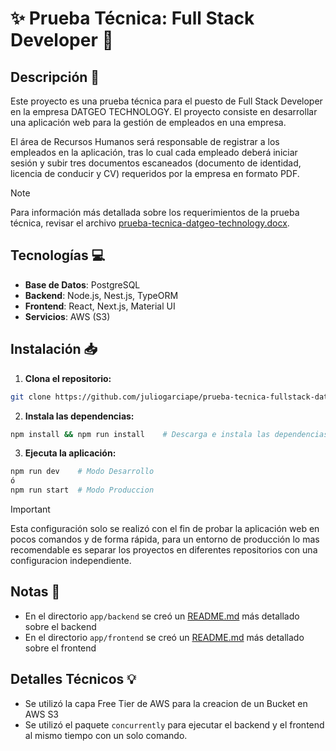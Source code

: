# :sparkles: Prueba Técnica: Full Stack Developer :dart:

## Descripción :page_facing_up:

Este proyecto es una prueba técnica para el puesto de Full Stack Developer en la empresa DATGEO TECHNOLOGY. El proyecto consiste en desarrollar una aplicación web para la gestión de empleados en una empresa. 

El área de Recursos Humanos será responsable de registrar a los empleados en la aplicación, tras lo cual cada empleado deberá iniciar sesión y subir tres documentos escaneados (documento de identidad, licencia de conducir y CV) requeridos por la empresa en formato PDF.

> [!NOTE]
> Para información más detallada sobre los requerimientos de la prueba técnica, revisar el archivo [prueba-tecnica-datgeo-technology.docx](media/prueba-tecnica-datgeo-technology.docx).

## Tecnologías :computer:

- **Base de Datos**: PostgreSQL
- **Backend**: Node.js, Nest.js, TypeORM
- **Frontend**: React, Next.js, Material UI
- **Servicios**: AWS (S3)

## Instalación :inbox_tray:

1) **Clona el repositorio:**

```bash
git clone https://github.com/juliogarciape/prueba-tecnica-fullstack-datgeo.git
```

2) **Instala las dependencias:**

```bash
npm install && npm run install    # Descarga e instala las dependencias del backend y frontend
```

3) **Ejecuta la aplicación:**

```bash
npm run dev    # Modo Desarrollo
ó
npm run start  # Modo Produccion 
```

> [!IMPORTANT]
> Esta configuración solo se realizó con el fin de probar la aplicación web en pocos comandos y de forma rápida, para un entorno de producción lo mas recomendable es separar los proyectos en diferentes repositorios con una configuracion independiente.

## Notas :memo:

- En el directorio `app/backend` se creó un [README.md](app/backend/README.md) más detallado sobre el backend
- En el directorio `app/frontend` se creó un [README.md](app/frontend/README.md) más detallado sobre el frontend

## Detalles Técnicos :bulb:

- Se utilizó la capa Free Tier de AWS para la creacion de un Bucket en AWS S3
- Se utilizó el paquete `concurrently` para ejecutar el backend y el frontend al mismo tiempo con un solo comando.
